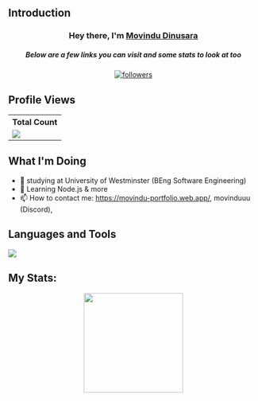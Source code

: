 ## Introduction
<h3 align="center">Hey there, I'm <a href="https://github.com/Thinkright20">Movindu Dinusara</a></h3>
<h5 align="center">Below are a few links you can visit and some stats to look at too</h5>

<p align="center">
  <a href="https://github.com/movindu09?tab=repositories">
  <a href="https://github.com/movindu09"><img alt="followers" title="Follow me on Github" src="https://img.shields.io/github/followers/movindu09?color=236ad3&style=for-the-badge&logo=github&label=Follow"/></a>
 </p>
 
## Profile Views


  <table>
    <tr>
      <!-- <th>Profile Views</th> -->
      <th>Total Count</th>
    </tr>
    <tr>
      <td>
         <a href="https://github.com/movindu09"> <img src="https://komarev.com/ghpvc/?username=movindu09&style=for-the-badge&color=brightgreen"> </a>
      </td>
    </tr>
  </table>

## What I'm Doing

- 🔭 studying at  University of Westminster (BEng Software Engineering)
- 🌱 Learning Node.js & more
- 📫 How to contact me: https://movindu-portfolio.web.app/, movinduuu (Discord), 


## Languages and Tools

<p align="left"> <a href="https://github.com/movindu09"><img src="https://skillicons.dev/icons?i=vscode,github,react,nodejs,mongodb,css,html,js,ae,bootstrap,docker,postman,vite,vscode,figma,firebase,flask,gcp,git,github,githubactions,gmail,java,mysql,ps,php,pr,py,sqlite,stackoverflow,wordpress,xd"> </a> </p>

## My Stats:
<p align="center">
<img height="200px" src="https://github-readme-stats.vercel.app/api?username=movindu09&hide_border=true&show_icons=true&count_private=true&theme=gruvbox&bg_color=151515">
</p>



